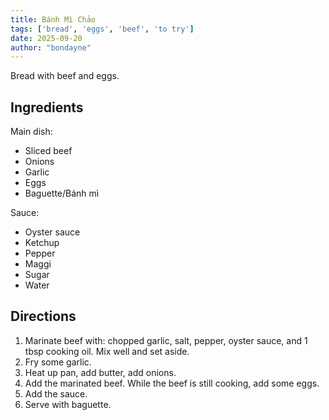 ```yaml
---
title: Bánh Mì Chảo
tags: ['bread', 'eggs', 'beef', 'to try']
date: 2025-09-20
author: "bondayne"
---
```


Bread with beef and eggs.

## Ingredients

Main dish:
- Sliced beef
- Onions
- Garlic
- Eggs
- Baguette/Bánh mì

Sauce:
- Oyster sauce
- Ketchup
- Pepper
- Maggi
- Sugar
- Water

## Directions

1. Marinate beef with: chopped garlic, salt, pepper, oyster sauce, and 1 tbsp cooking oil. Mix well and set aside.
2. Fry some garlic.
3. Heat up pan, add butter, add onions.
4. Add the marinated beef. While the beef is still cooking, add some eggs.
5. Add the sauce.
6. Serve with baguette.